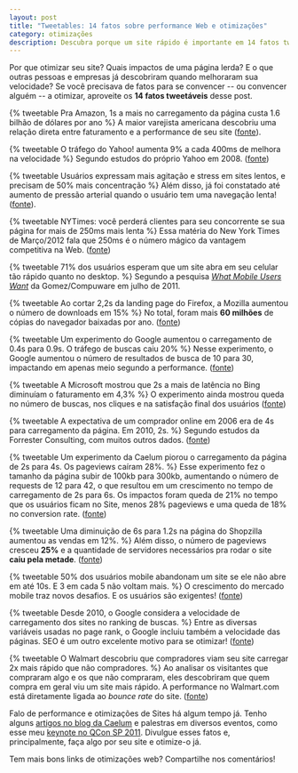 ```yaml
---
layout: post
title: "Tweetables: 14 fatos sobre performance Web e otimizações"
category: otimizações
description: Descubra porque um site rápido é importante em 14 fatos tweetáveis
---
```


Por que otimizar seu site? Quais impactos de uma página lerda? E o que outras pessoas e empresas já descobriram quando melhoraram sua velocidade? Se você precisava de fatos para se convencer -- ou convencer alguém -- a otimizar, aproveite os **14 fatos tweetáveis** desse post.

{% tweetable Pra Amazon, 1s a mais no carregamento da página custa 1.6 bilhão de dólares por ano %}
A maior varejista americana descobriu uma relação direta entre faturamento e a performance de seu site ([fonte](http://www.fastcompany.com/1825005/impatient-america-needs-faster-intertubes "Artigo da FastCompany sobre performance e Amazon")).

{% tweetable O tráfego do Yahoo! aumenta 9% a cada 400ms de melhora na velocidade %}
Segundo estudos do próprio Yahoo em 2008. ([fonte](http://www.slideshare.net/stoyan/yslow-20-presentation))

{% tweetable Usuários expressam mais agitação e stress em sites lentos, e precisam de 50% mais concentração %}
Além disso, já foi constatado até aumento de pressão arterial quando o usuário tem uma navegação lenta! ([fonte](http://www.webperformancetoday.com/2011/02/24/website-performance-web-stress/)).

{% tweetable NYTimes: você perderá clientes para seu concorrente se sua página for mais de 250ms mais lenta %}
Essa matéria do New York Times de Março/2012 fala que 250ms é o número mágico da vantagem competitiva na Web. ([fonte](https://www.nytimes.com/2012/03/01/technology/impatient-web-users-flee-slow-loading-sites.html "For Impatient Web Users, an Eye Blink Is Just Too Long to Wait"))

{% tweetable 71% dos usuários esperam que um site abra em seu celular tão rápido quanto no desktop. %}
Segundo a pesquisa *[What Mobile Users Want](http://www.gomez.com/wp-content/downloads/19986_WhatMobileUsersWant_Wp.pdf)* da Gomez/Compuware em julho de 2011.

{% tweetable Ao cortar 2,2s da landing page do Firefox, a Mozilla aumentou o número de downloads em 15% %}
No total, foram mais **60 milhões** de cópias do navegador baixadas por ano. ([fonte](http://blog.mozilla.com/metrics/category/website-optimization/ "Estudo de otimização da Mozilla"))

{% tweetable Um experimento do Google aumentou o carregamento de 0.4s para 0.9s. O tráfego de buscas caiu 20% %}
Nesse experimento, o Google aumentou o número de resultados de busca de 10 para 30, impactando em apenas meio segundo a performance. ([fonte](http://glinden.blogspot.com/2006/11/marissa-mayer-at-web-20.html))

{% tweetable A Microsoft mostrou que 2s a mais de latência no Bing diminuíam o faturamento em 4,3% %}
O experimento ainda mostrou queda no número de buscas, nos cliques e na satisfação final dos usuários ([fonte](http://velocityconference.blip.tv/file/2279751/))

{% tweetable A expectativa de um comprador online em 2006 era de 4s para carregamento da página. Em 2010, 2s. %}
Segundo estudos da Forrester Consulting, com muitos outros dados. ([fonte](http://www.webperformancetoday.com/2010/06/15/everything-you-wanted-to-know-about-web-performance/))

{% tweetable Um experimento da Caelum piorou o carregamento da página de 2s para 4s. Os pageviews caíram 28%. %}
Esse experimento fez o tamanho da página subir de 100kb para 300kb, aumentando o número de requests de 12 para 42, o que resultou em um crescimento no tempo de carregamento de 2s para 6s. Os impactos foram queda de 21% no tempo que os usuários ficam no Site, menos 28% pageviews e uma queda de 18% no conversion rate. ([fonte](http://blog.caelum.com.br/por-uma-web-mais-rapida-26-tecnicas-de-otimizacao-de-sites/ "Artigo sobre otimizações no Blog da Caelum"))

{% tweetable Uma diminuição de 6s para 1.2s na página do Shopzilla aumentou as vendas em 12%. %}
Além disso, o número de pageviews cresceu **25%** e a quantidade de servidores necessários pra rodar o site **caiu pela metade**. ([fonte](http://www.scribd.com/doc/16877317/Shopzillas-Site-Redo-You-Get-What-You-Measure "Slides sobre otimizações no Shozilla"))

{% tweetable 50% dos usuários mobile abandonam um site se ele não abre em até 10s. E 3 em cada 5 não voltam mais. %}
O crescimento do mercado mobile traz novos desafios. E os usuários são exigentes! ([fonte](https://mashable.com/2012/03/14/slow-website-stats-infographic/))

{% tweetable Desde 2010, o Google considera a velocidade de carregamento dos sites no ranking de buscas. %}
Entre as diversas variáveis usadas no page rank, o Google incluiu também a velocidade das páginas. SEO é um outro excelente motivo para se otimizar! ([fonte](http://googlewebmastercentral.blogspot.com.br/2010/04/using-site-speed-in-web-search-ranking.html))

{% tweetable O Walmart descobriu que compradores viam seu site carregar 2x mais rápido que não compradores. %}
Ao analisar os visitantes que compraram algo e os que não compraram, eles descobriram que quem compra em geral viu um site mais rápido. A performance no Walmart.com está diretamente ligada ao *bounce rate* do site. ([fonte](https://minus.com/msM8y8nyh/2e "Slides sobre otimizações e estudos do Walmart.com"))

Falo de performance e otimizações de Sites há algum tempo já. Tenho alguns [artigos no blog da Caelum](http://blog.caelum.com.br/por-uma-web-mais-rapida-26-tecnicas-de-otimizacao-de-sites/ "26 técnicas de otimizações de Sites, no Blog da Caelum") e palestras em diversos eventos, como esse meu [keynote no QCon SP 2011](http://www.slideshare.net/caelumdev/qcon-2011-por-uma-web-mais-rpida-tcnicas-de-otimizao-de-sites "Slides do keynote sobre otimizações no QCon SP 2011"). Divulgue esses fatos e, principalmente, faça algo por seu site e otimize-o já.

Tem mais bons links de otimizações web? Compartilhe nos comentários!